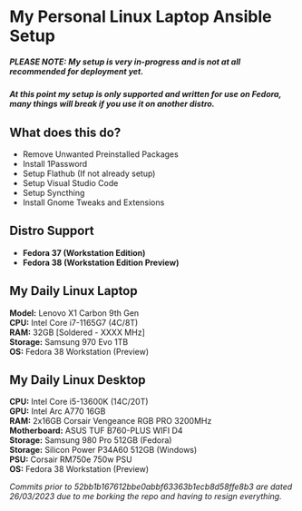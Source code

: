# My Personal Linux Laptop Ansible Setup

##### PLEASE NOTE: My setup is very in-progress and is not at all recommended for deployment yet.
##### At this point my setup is only supported and written for use on Fedora, many things *will* break if you use it on another distro.

## What does this do?
- Remove Unwanted Preinstalled Packages
- Install 1Password
- Setup Flathub (If not already setup)
- Setup Visual Studio Code
- Setup Syncthing
- Install Gnome Tweaks and Extensions

## Distro Support
- **Fedora 37 (Workstation Edition)**
- **Fedora 38 (Workstation Edition Preview)**

## My Daily Linux Laptop
**Model:** Lenovo X1 Carbon 9th Gen \
**CPU:** Intel Core i7-1165G7 (4C/8T) \
**RAM:** 32GB [Soldered - XXXX MHz] \
**Storage:** Samsung 970 Evo 1TB \
**OS:** Fedora 38 Workstation (Preview)

## My Daily Linux Desktop
**CPU:** Intel Core i5-13600K (14C/20T) \
**GPU:** Intel Arc A770 16GB \
**RAM:** 2x16GB Corsair Vengeance RGB PRO 3200MHz \
**Motherboard:** ASUS TUF B760-PLUS WIFI D4 \
**Storage:** Samsung 980 Pro 512GB (Fedora) \
**Storage:** Silicon Power P34A60 512GB (Windows) \
**PSU:** Corsair RM750e 750w PSU \
**OS:** Fedora 38 Workstation (Preview)

*Commits prior to 52bb1b167612bbe0abbf63363b1ecb8d58ffe8b3 are dated 26/03/2023 due to me borking the repo and having to resign everything.*